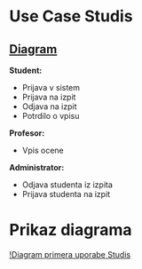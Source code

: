 # Use Case Studis

## [Diagram](UseCaseStudis.drawio)

**Student:**
- Prijava v sistem
- Prijava na izpit
- Odjava na izpit
- Potrdilo o vpisu

**Profesor:**
- Vpis ocene

**Administrator:**
- Odjava studenta iz izpita
- Prijava studenta na izpit
##
# Prikaz diagrama
[!Diagram primera uporabe Studis]()
